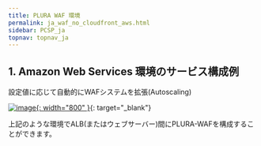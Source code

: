 ```yaml
---
title: PLURA WAF 環境
permalink: ja_waf_no_cloudfront_aws.html
sidebar: PCSP_ja
topnav: topnav_ja
---
```



## 1. Amazon Web Services 環境のサービス構成例

設定値に応じて自動的にWAFシステムを拡張(Autoscaling)

[![image](/docs/images/Public_Cloud/cloudfront/04.png){: width="800"  }](/docs/images/Public_Cloud/cloudfront/04.png){: target="_blank"}

上記のような環境でALB(またはウェブサーバー)間にPLURA-WAFを構成することができます。

